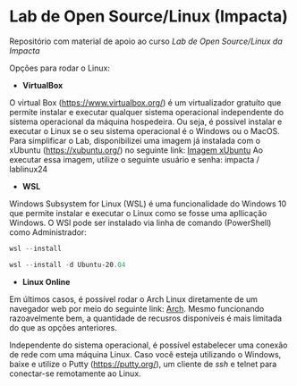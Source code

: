 # Lab de Open Source/Linux (Impacta)

Repositório com material de apoio ao curso _Lab de Open Source/Linux da Impacta_

Opções para rodar o Linux:

- **VirtualBox**

O virtual Box (<https://www.virtualbox.org/>) é um virtualizador gratuíto que permite instalar e
executar qualquer sistema operacional independente do sistema operacional da máquina hospedeira.
Ou seja, é possivel instalar e executar o Linux se o seu sistema operacional é o Windows ou o
MacOS.
Para simplificar o Lab, disponibilizei uma imagem já instalada com o xUbuntu
(<https://xubuntu.org/>) no seguinte link:
[Imagem xUbuntu](https://drive.google.com/file/d/1LGldbsi4lOIx61B7LrrTRvsjwNf2k8JG/view?usp=sharing)
Ao executar essa imagem, utilize o seguinte usuário e senha: impacta / lablinux24

- **WSL**

Windows Subsystem for Linux (WSL) é uma funcionalidade do Windows 10 que permite instalar e executar
o Linux como se fosse uma apllicação Windows.
O WSl pode ser instalado via linha de comando (PowerShell) como Administrador:

```powershell
wsl --install

wsl --install -d Ubuntu-20.04
```

- **Linux Online**

Em últimos casos, é possível rodar o Arch Linux diretamente de um navegador web por meio do seguinte
link: [Arch](http://copy.sh/v86/?profile=archlinux).
Mesmo funcionando razoavelmente bem, a quantidade de recusros disponíveis é mais limitada do que as
opções anteriores.

Independente do sistema operacional, é possível estabelecer uma conexão de rede com uma máquina
Linux.
Caso você esteja utilizando o Windows, baixe e utilize o Putty (<https://putty.org/>), um cliente de
_ssh_ e telnet para conectar-se remotamente ao Linux.
